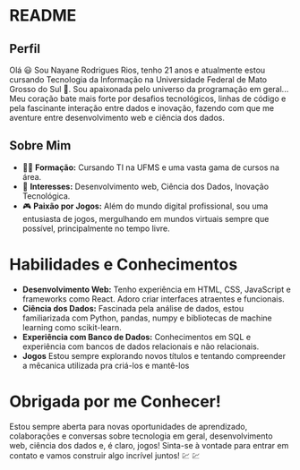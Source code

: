 # README
## Perfil
Olá :smiley: Sou Nayane Rodrigues Rios, tenho 21 anos e atualmente estou cursando Tecnologia da Informação na Universidade Federal de Mato Grosso do Sul :sparkling_heart:. Sou apaixonada pelo universo da programação em geral...
Meu coração bate mais forte por desafios tecnológicos, linhas de código e pela fascinante interação entre dados e inovação, fazendo com que me aventure entre desenvolvimento web e ciência dos dados. 
## Sobre Mim
+ :woman_student: **Formação:** Cursando TI na UFMS e uma vasta gama de cursos na área.
+ :rocket: **Interesses:** Desenvolvimento web, Ciência dos Dados, Inovação Tecnológica.
+ :video_game: **Paixão por Jogos:** Além do mundo digital profissional, sou uma entusiasta de jogos, mergulhando em mundos virtuais sempre que possível, principalmente no tempo livre.
# Habilidades e Conhecimentos
+ **Desenvolvimento Web:** Tenho experiência em HTML, CSS, JavaScript e frameworks como React. Adoro criar interfaces atraentes e funcionais.
+ **Ciência dos Dados:** Fascinada pela análise de dados, estou familiarizada com Python, pandas, numpy e bibliotecas de machine learning como scikit-learn.
+ **Experiência com Banco de Dados:** Conhecimentos em SQL e experiência com bancos de dados relacionais e não relacionais.
+ **Jogos** Estou sempre explorando novos títulos e tentando compreender a mêcanica utilizada pra criá-los e mantê-los
# Obrigada por me Conhecer!
Estou sempre aberta para novas oportunidades de aprendizado, colaborações e conversas sobre tecnologia em geral, desenvolvimento web, ciência dos dados e, é claro, jogos! Sinta-se à vontade para entrar em contato e vamos construir algo incrível juntos! :chart: :chart:
